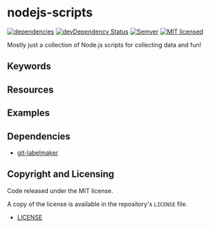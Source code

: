 # nodejs-scripts #

[![dependencies](https://david-dm.org/vwolfley/nodejs-scripts.png)](https://david-dm.org/vwolfley/nodejs-scripts)
[![devDependency Status](https://david-dm.org/vwolfley/nodejs-scripts/dev-status.png)](https://david-dm.org/vwolfley/nodejs-scripts)
[![Semver](http://img.shields.io/SemVer/2.0.0.png)](http://semver.org/spec/v2.0.0.html)
[![MIT licensed](https://img.shields.io/badge/license-MIT-blue.svg)](https://opensource.org/licenses/MIT)

Mostly just a collection of Node.js scripts for collecting data and fun!

## Keywords


## Resources


## Examples


## Dependencies

* [git-labelmaker](https://github.com/himynameisdave/git-labelmaker?utm_source=hashnode.com)

## Copyright and Licensing

Code released under the MIT license.

A copy of the license is available in the repository's `LICENSE` file.

* [LICENSE](LICENSE)
